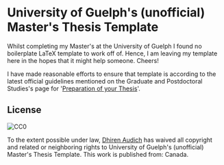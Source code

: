 # University of Guelph's (unofficial) Master's Thesis Template

Whilst completing my Master's at the University of Guelph I found no boilerplate LaTeX template to work off of. Hence, I am leaving my template here in the hopes that it might help someone. Cheers!

I have made reasonable efforts to ensure that template is according to the latest official guidelines mentioned on the Graduate and Postdoctoral Studies's page for '[Preparation of your Thesis](https://www.uoguelph.ca/graduatestudies/current-students/preparation-your-thesis)'.

## License
![CC0](http://i.creativecommons.org/p/zero/1.0/88x31.png)

To the extent possible under law, [Dhiren Audich](https://github.com/daudich) has waived all copyright and related or neighboring rights to University of Guelph's (unofficial) Master's Thesis Template. This work is published from: Canada.